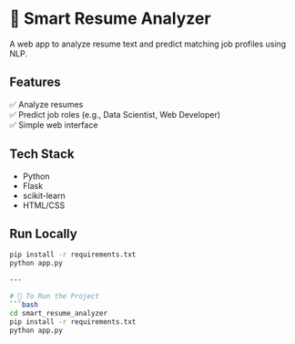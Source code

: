 # 🚀 Smart Resume Analyzer

A web app to analyze resume text and predict matching job profiles using NLP.

## Features
✅ Analyze resumes  
✅ Predict job roles (e.g., Data Scientist, Web Developer)  
✅ Simple web interface  

## Tech Stack
- Python
- Flask
- scikit-learn
- HTML/CSS

## Run Locally
```bash
pip install -r requirements.txt
python app.py

---

# 🚀 To Run the Project
```bash
cd smart_resume_analyzer
pip install -r requirements.txt
python app.py
